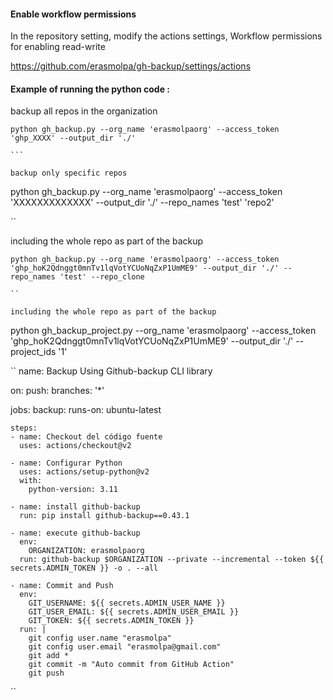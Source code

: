 #### Enable workflow permissions 
In the repository setting, modify the actions settings, Workflow permissions for enabling read-write 

https://github.com/erasmolpa/gh-backup/settings/actions

#### Example of running the python code :

backup all repos in the organization 

````
python gh_backup.py --org_name 'erasmolpaorg' --access_token 'ghp_XXXX' --output_dir './'

```

backup only specific repos 

````
python gh_backup.py --org_name 'erasmolpaorg' --access_token 'XXXXXXXXXXXXX' --output_dir './' --repo_names 'test' 'repo2'

``

including the whole repo as part of the backup
````
python gh_backup.py --org_name 'erasmolpaorg' --access_token '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' --output_dir './' --repo_names 'test' --repo_clone

``

including the whole repo as part of the backup
````
python gh_backup_project.py --org_name 'erasmolpaorg' --access_token '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' --output_dir './' --project_ids '1'


`` name: Backup Using Github-backup CLI library

on:
  push:
    branches: '*'

jobs:
  backup:
    runs-on: ubuntu-latest

    steps:
    - name: Checkout del código fuente
      uses: actions/checkout@v2

    - name: Configurar Python
      uses: actions/setup-python@v2
      with:
        python-version: 3.11

    - name: install github-backup
      run: pip install github-backup==0.43.1

    - name: execute github-backup
      env:
        ORGANIZATION: erasmolpaorg
      run: github-backup $ORGANIZATION --private --incremental --token ${{ secrets.ADMIN_TOKEN }} -o . --all
   
    - name: Commit and Push
      env:
        GIT_USERNAME: ${{ secrets.ADMIN_USER_NAME }}
        GIT_USER_EMAIL: ${{ secrets.ADMIN_USER_EMAIL }}
        GIT_TOKEN: ${{ secrets.ADMIN_TOKEN }}
      run: |
        git config user.name "erasmolpa"
        git config user.email "erasmolpa@gmail.com"
        git add *
        git commit -m "Auto commit from GitHub Action"
        git push
``
